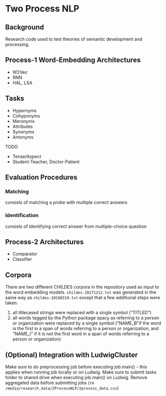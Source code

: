 # Two Process NLP

## Background

Research code used to test theories of semantic development and processing. 

## Process-1 Word-Embedding Architectures

- W2Vec
- RNN
- HAL, LSA

## Tasks

- Hypernyms
- Cohyponyms
- Meronyms
- Attributes
- Synonyms
- Antonyms

TODO
- Tense/Aspect 
- Student-Teacher, Doctor-Patient

## Evaluation Procedures

### Matching
consists of matching a probe with multiple correct answers

### Identification
consists of identifying correct answer from multiple-choice question

## Process-2 Architectures

- Comparator
- Classifier

## Corpora 

There are two different CHILDES corpora in the repository used as input to the word embedding models. 
`childes-20171212.txt` was generated in the same way as `childes-20180319.txt` except that a few additional steps were taken:
1) all titlecased strings were replaced with a single symbol ("TITLED")
2) all words tagged by the Python package spacy as referring to a person or organization were replaced by a single symbol ("NAME_B"if the word is the first in a span of words referring to a person or organization, and "NAME_I" if it is not the first word in a span of words referring to a person or organization)


## (Optional) Integration with LudwigCluster

Make sure to do preprocessing job before executing job.main() - this applies when running job locally or on Ludwig.
Make sure to submit tasks folder to shared drive when executing job.main() on Ludwig.
Remove aggregated data before submitting jobs (`rm /media/research_data/2ProcessNLP/2process_data.csv`)